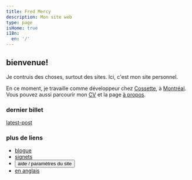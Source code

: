 ```yaml
---
title: Fred Mercy
description: Mon site web
type: page
isHome: true
i18n:
  en: '/'
---
```


## bienvenue!

Je contruis des choses, surtout des sites. Ici, c'est mon site personnel.

En ce moment, je travaille comme développeur chez
<a href="https://cossette.com" target="_blank" rel="noopener noreferrer">Cossette</a>, à <a href="https://www.openstreetmap.org/#map=19/45.49977/-73.57726&layers=N" target="_blank" rel="noopener noreferrer">Montréal</a>.\
Vous pouvez aussi parcourir mon [CV](/fr/cv) et la page [à propos](/fr/a-propos).

### dernier billet

[latest-post]()

### plus de liens

- [blogue](/fr/blogue)
- [signets](/fr/signets)
- <button title="Afficher l'aide du site" class="link" type="button" data-component="emit" data-event="SHOW_BOX_HELP">aide / paramètres du site</button>
- [en anglais](/)
